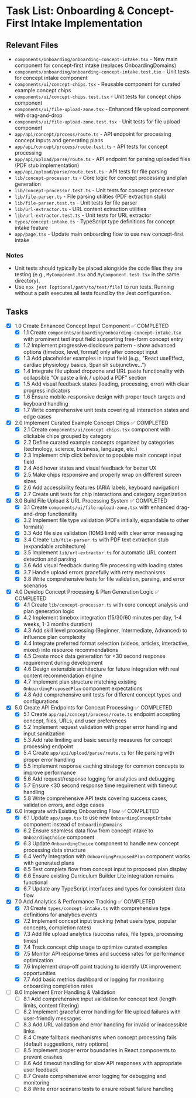 # Task List: Onboarding & Concept-First Intake Implementation

## Relevant Files

- `components/onboarding/onboarding-concept-intake.tsx` - New main component for concept-first intake (replaces OnboardingDomains)
- `components/onboarding/onboarding-concept-intake.test.tsx` - Unit tests for concept intake component
- `components/ui/concept-chips.tsx` - Reusable component for curated example concept chips
- `components/ui/concept-chips.test.tsx` - Unit tests for concept chips component
- `components/ui/file-upload-zone.tsx` - Enhanced file upload component with drag-and-drop
- `components/ui/file-upload-zone.test.tsx` - Unit tests for file upload component
- `app/api/concept/process/route.ts` - API endpoint for processing concept inputs and generating plans
- `app/api/concept/process/route.test.ts` - API tests for concept processing
- `app/api/upload/parse/route.ts` - API endpoint for parsing uploaded files (PDF stub implementation)
- `app/api/upload/parse/route.test.ts` - API tests for file parsing
- `lib/concept-processor.ts` - Core logic for concept processing and plan generation
- `lib/concept-processor.test.ts` - Unit tests for concept processor
- `lib/file-parser.ts` - File parsing utilities (PDF extraction stub)
- `lib/file-parser.test.ts` - Unit tests for file parser
- `lib/url-extractor.ts` - URL content extraction utilities
- `lib/url-extractor.test.ts` - Unit tests for URL extractor
- `types/concept-intake.ts` - TypeScript type definitions for concept intake feature
- `app/page.tsx` - Update main onboarding flow to use new concept-first intake

### Notes

- Unit tests should typically be placed alongside the code files they are testing (e.g., `MyComponent.tsx` and `MyComponent.test.tsx` in the same directory).
- Use `npx jest [optional/path/to/test/file]` to run tests. Running without a path executes all tests found by the Jest configuration.

## Tasks

- [x] 1.0 Create Enhanced Concept Input Component ✅ COMPLETED
  - [x] 1.1 Create `components/onboarding/onboarding-concept-intake.tsx` with prominent text input field supporting free-form concept entry
  - [x] 1.2 Implement progressive disclosure pattern - show advanced options (timebox, level, format) only after concept input
  - [x] 1.3 Add placeholder examples in input field (e.g., "React useEffect, cardiac physiology basics, Spanish subjunctive...")
  - [x] 1.4 Integrate file upload dropzone and URL paste functionality with collapsible "Or paste a link / upload a PDF" section
  - [x] 1.5 Add visual feedback states (loading, processing, error) with clear progress indicators
  - [x] 1.6 Ensure mobile-responsive design with proper touch targets and keyboard handling
  - [x] 1.7 Write comprehensive unit tests covering all interaction states and edge cases

- [x] 2.0 Implement Curated Example Concept Chips ✅ COMPLETED
  - [x] 2.1 Create `components/ui/concept-chips.tsx` component with clickable chips grouped by category
  - [x] 2.2 Define curated example concepts organized by categories (technology, science, business, language, etc.)
  - [x] 2.3 Implement chip click behavior to populate main concept input field
  - [x] 2.4 Add hover states and visual feedback for better UX
  - [x] 2.5 Make chips responsive and properly wrap on different screen sizes
  - [x] 2.6 Add accessibility features (ARIA labels, keyboard navigation)
  - [x] 2.7 Create unit tests for chip interactions and category organization

- [x] 3.0 Build File Upload & URL Processing System ✅ COMPLETED
  - [x] 3.1 Create `components/ui/file-upload-zone.tsx` with enhanced drag-and-drop functionality
  - [x] 3.2 Implement file type validation (PDFs initially, expandable to other formats)
  - [x] 3.3 Add file size validation (10MB limit) with clear error messaging
  - [x] 3.4 Create `lib/file-parser.ts` with PDF text extraction stub (expandable architecture)
  - [x] 3.5 Implement `lib/url-extractor.ts` for automatic URL content detection and parsing
  - [x] 3.6 Add visual feedback during file processing with loading states
  - [x] 3.7 Handle upload errors gracefully with retry mechanisms
  - [x] 3.8 Write comprehensive tests for file validation, parsing, and error scenarios

- [x] 4.0 Develop Concept Processing & Plan Generation Logic ✅ COMPLETED
  - [x] 4.1 Create `lib/concept-processor.ts` with core concept analysis and plan generation logic
  - [x] 4.2 Implement timebox integration (15/30/60 minutes per day, 1-4 weeks, 1-3 months duration)
  - [x] 4.3 Add skill level processing (Beginner, Intermediate, Advanced) to influence plan complexity
  - [x] 4.4 Integrate preferred format selection (videos, articles, interactive, mixed) into resource recommendations
  - [x] 4.5 Create mock data generation for <30 second response requirement during development
  - [x] 4.6 Design extensible architecture for future integration with real content recommendation engine
  - [x] 4.7 Implement plan structure matching existing `OnboardingProposedPlan` component expectations
  - [x] 4.8 Add comprehensive unit tests for different concept types and configurations

- [x] 5.0 Create API Endpoints for Concept Processing ✅ COMPLETED
  - [x] 5.1 Create `app/api/concept/process/route.ts` endpoint accepting concept, files, URLs, and user preferences
  - [x] 5.2 Implement request validation with proper error handling and input sanitization
  - [x] 5.3 Add rate limiting and basic security measures for concept processing endpoint
  - [x] 5.4 Create `app/api/upload/parse/route.ts` for file parsing with proper error handling
  - [x] 5.5 Implement response caching strategy for common concepts to improve performance
  - [x] 5.6 Add request/response logging for analytics and debugging
  - [x] 5.7 Ensure <30 second response time requirement with timeout handling
  - [x] 5.8 Write comprehensive API tests covering success cases, validation errors, and edge cases

- [x] 6.0 Integrate with Existing Onboarding Flow ✅ COMPLETED
  - [x] 6.1 Update `app/page.tsx` to use new `OnboardingConceptIntake` component instead of `OnboardingDomains`
  - [x] 6.2 Ensure seamless data flow from concept intake to `OnboardingChoice` component
  - [x] 6.3 Update `OnboardingChoice` component to handle new concept processing data structure
  - [x] 6.4 Verify integration with `OnboardingProposedPlan` component works with generated plans
  - [x] 6.5 Test complete flow from concept input to proposed plan display
  - [x] 6.6 Ensure existing Curriculum Builder Lite integration remains functional
  - [x] 6.7 Update any TypeScript interfaces and types for consistent data flow

- [x] 7.0 Add Analytics & Performance Tracking ✅ COMPLETED
  - [x] 7.1 Create `types/concept-intake.ts` with comprehensive type definitions for analytics events
  - [x] 7.2 Implement concept input tracking (what users type, popular concepts, completion rates)
  - [x] 7.3 Add file upload analytics (success rates, file types, processing times)
  - [x] 7.4 Track concept chip usage to optimize curated examples
  - [x] 7.5 Monitor API response times and success rates for performance optimization
  - [x] 7.6 Implement drop-off point tracking to identify UX improvement opportunities
  - [x] 7.7 Add basic metrics dashboard or logging for monitoring onboarding completion rates

- [ ] 8.0 Implement Error Handling & Validation
  - [ ] 8.1 Add comprehensive input validation for concept text (length limits, content filtering)
  - [ ] 8.2 Implement graceful error handling for file upload failures with user-friendly messages
  - [ ] 8.3 Add URL validation and error handling for invalid or inaccessible links
  - [ ] 8.4 Create fallback mechanisms when concept processing fails (default suggestions, retry options)
  - [ ] 8.5 Implement proper error boundaries in React components to prevent crashes
  - [ ] 8.6 Add timeout handling for slow API responses with appropriate user feedback
  - [ ] 8.7 Create comprehensive error logging for debugging and monitoring
  - [ ] 8.8 Write error scenario tests to ensure robust failure handling
